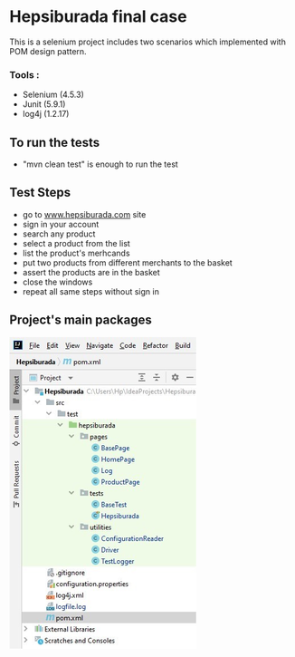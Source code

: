 #  Hepsiburada final case 
   This is a selenium project includes two scenarios which implemented with POM design pattern.
  
  ### Tools : 
   - Selenium (4.5.3)
   - Junit  (5.9.1)
   - log4j (1.2.17)

## To run the tests
- "mvn clean test" is enough to run the test
   
## Test Steps
- go to www.hepsiburada.com site
- sign in your account
- search any product
- select a product from the list
- list the product's merhcands
- put two products from different merchants to the basket
- assert the products are in the basket
- close the windows
- repeat all same steps without sign in

## Project's main packages
![image](project2.jpg)  



